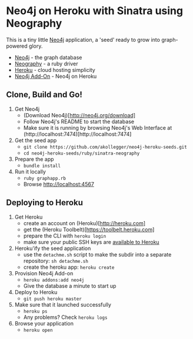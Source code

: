 Neo4j on Heroku with Sinatra using Neography
============================================

This is a tiny little [Neo4j](http://neo4j.org) application, a 'seed' ready
to grow into graph-powered glory. 

* [Neo4j](http://neo4j.org) - the graph database
* [Neography](https://github.com/maxdemarzi/neography) - a ruby driver
* [Heroku](http://heroku.com) - cloud hosting simplicity
* [Neo4j Add-On](https://addons.heroku.com/marketplace/neo4j) - Neo4j on Heroku

## Clone, Build and Go!

1. Get Neo4j
   * (Download Neo4j)[http://neo4j.org/download]
   * Follow Neo4j's README to start the database
   * Make sure it is running by browsing Neo4j's Web Interface at (http://localhost:7474)[http://localhost:7474]
2. Get the seed app 
   * `git clone https://github.com/akollegger/neo4j-heroku-seeds.git`
   * `cd neo4j-heroku-seeds/ruby/sinatra-neography`
3. Prepare the app
   * `bundle install`
4. Run it locally
   * `ruby graphapp.rb`
   * Browse [http://localhost:4567](http://localhost:4567)

## Deploying to Heroku

1. Get Heroku
   * create an account on (Heroku)[http://heroku.com]
   * get the (Heroku Toolbelt)[https://toolbelt.heroku.com]
   * prepare the CLI with `heroku login`
   * make sure your public SSH keys are [available to Heroku](https://devcenter.heroku.com/articles/keys)
2. Heroku'ify the seed application
   * use the `detachme.sh` script to make the subdir into a separate repository: `sh detachme.sh`
   * create the heroku app: `heroku create`
3. Provision Neo4j Add-on
   * `heroku addons:add neo4j`
   * Give the database a minute to start up
3. Deploy to Heroku
   * `git push heroku master`
4. Make sure that it launched successfully
   * `heroku ps`
   * Any problems? Check `heroku logs`
5. Browse your application
   * `heroku open`